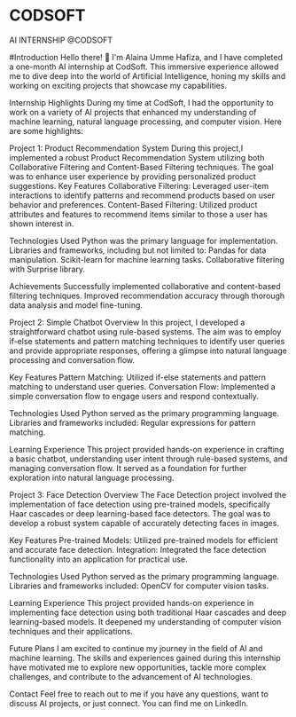 # CODSOFT
AI INTERNSHIP @CODSOFT

#Introduction
Hello there! 👋 I'm Alaina Umme Hafiza, and I have completed a one-month AI internship at CodSoft. This immersive experience allowed me to dive deep into the world of Artificial Intelligence, honing my skills and working on exciting projects that showcase my capabilities.

Internship Highlights
During my time at CodSoft, I had the opportunity to work on a variety of AI projects that enhanced my understanding of machine learning, natural language processing, and computer vision. Here are some highlights:

Project 1: Product Recommendation System
During this project,I implemented a robust Product Recommendation System utilizing both Collaborative Filtering and Content-Based Filtering techniques. The goal was to enhance user experience by providing personalized product suggestions.
Key Features
Collaborative Filtering: Leveraged user-item interactions to identify patterns and recommend products based on user behavior and preferences.
Content-Based Filtering: Utilized product attributes and features to recommend items similar to those a user has shown interest in.

Technologies Used
Python was the primary language for implementation.
Libraries and frameworks, including but not limited to:
Pandas for data manipulation.
Scikit-learn for machine learning tasks.
Collaborative filtering with Surprise library.

Achievements
Successfully implemented collaborative and content-based filtering techniques.
Improved recommendation accuracy through thorough data analysis and model fine-tuning.

Project 2: Simple Chatbot
Overview
In this project, I developed a straightforward chatbot using rule-based systems. The aim was to employ if-else statements and pattern matching techniques to identify user queries and provide appropriate responses, offering a glimpse into natural language processing and conversation flow.

Key Features
Pattern Matching: Utilized if-else statements and pattern matching to understand user queries.
Conversation Flow: Implemented a simple conversation flow to engage users and respond contextually.

Technologies Used
Python served as the primary programming language.
Libraries and frameworks included:
Regular expressions for pattern matching.

Learning Experience
This project provided hands-on experience in crafting a basic chatbot, understanding user intent through rule-based systems, and managing conversation flow. It served as a foundation for further exploration into natural language processing.

Project 3: Face Detection
Overview
The Face Detection project involved the implementation of face detection using pre-trained models, specifically Haar cascades or deep learning-based face detectors. The goal was to develop a robust system capable of accurately detecting faces in images.

Key Features
Pre-trained Models: Utilized pre-trained models for efficient and accurate face detection.
Integration: Integrated the face detection functionality into an application for practical use.

Technologies Used
Python served as the primary programming language.
Libraries and frameworks included:
OpenCV for computer vision tasks.

Learning Experience
This project provided hands-on experience in implementing face detection using both traditional Haar cascades and deep learning-based models. It deepened my understanding of computer vision techniques and their applications.

Future Plans
I am excited to continue my journey in the field of AI and machine learning. The skills and experiences gained during this internship have motivated me to explore new opportunities, tackle more complex challenges, and contribute to the advancement of AI technologies.

Contact
Feel free to reach out to me if you have any questions, want to discuss AI projects, or just connect. You can find me on LinkedIn.
